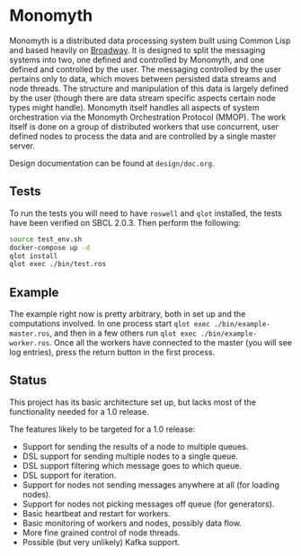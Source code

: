 # Monomyth

Monomyth is a distributed data processing system built using Common Lisp and 
based heavily on [Broadway](https://hexdocs.pm/broadway/Broadway.html).
It is designed to split the messaging systems into two, one defined and
controlled by Monomyth, and one defined and controlled by the user.
The messaging controlled by the user pertains only to data, which moves between
persisted data streams and node threads.
The structure and manipulation of this data is largely defined by the user
(though there are data stream specific aspects certain node types might handle).
Monomyth itself handles all aspects of system orchestration via the Monomyth
Orchestration Protocol (MMOP).
The work itself is done on a group of distributed workers that use concurrent,
user defined nodes to process the data and are controlled by a single master server.

Design documentation can be found at `design/doc.org`.

## Tests

To run the tests you will need to have `roswell` and `qlot` installed, the tests 
have been verified on SBCL 2.0.3.
Then perform the following:
```bash
source test_env.sh
docker-compose up -d
qlot install
qlot exec ./bin/test.ros
```

## Example

The example right now is pretty arbitrary, both in set up and the computations
involved.
In one process start `qlot exec ./bin/example-master.ros`, and then in a few 
others run `qlot exec ./bin/example-worker.ros`.
Once all the workers have connected to the master (you will see log entries),
press the return button in the first process.

## Status

This project has its basic architecture set up, but lacks most of the functionality 
needed for a 1.0 release.

The features likely to be targeted for a 1.0 release:
- Support for sending the results of a node to multiple queues.
- DSL support for sending multiple nodes to a single queue.
- DSL support filtering which message goes to which queue.
- DSL support for iteration.
- Support for nodes not sending messages anywhere at all (for loading nodes).
- Support for nodes not picking messages off queue (for generators).
- Basic heartbeat and restart for workers.
- Basic monitoring of workers and nodes, possibly data flow.
- More fine grained control of node threads.
- Possible (but very unlikely) Kafka support.
